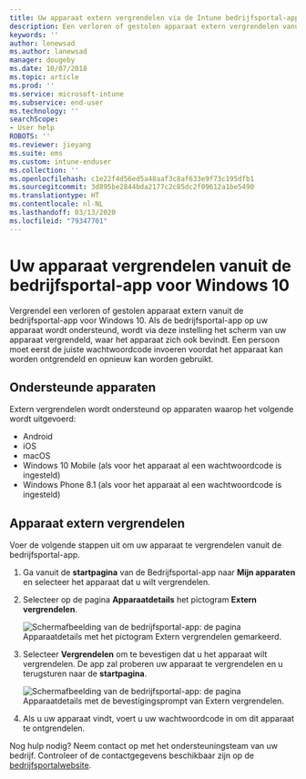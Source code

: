 ```yaml
---
title: Uw apparaat extern vergrendelen via de Intune bedrijfsportal-app
description: Een verloren of gestolen apparaat extern vergrendelen vanuit de bedrijfsportal-app voor Windows 10
keywords: ''
author: lenewsad
ms.author: lanewsad
manager: dougeby
ms.date: 10/07/2018
ms.topic: article
ms.prod: ''
ms.service: microsoft-intune
ms.subservice: end-user
ms.technology: ''
searchScope:
- User help
ROBOTS: ''
ms.reviewer: jieyang
ms.suite: ems
ms.custom: intune-enduser
ms.collection: ''
ms.openlocfilehash: c1e22f4d56ed5a48aaf3c8af633e9f73c195dfb1
ms.sourcegitcommit: 3d895be2844bda2177c2c85dc2f09612a1be5490
ms.translationtype: HT
ms.contentlocale: nl-NL
ms.lasthandoff: 03/13/2020
ms.locfileid: "79347701"
---
```

# <a name="lock-your-device-from-the-company-portal-app-for-windows-10"></a>Uw apparaat vergrendelen vanuit de bedrijfsportal-app voor Windows 10

Vergrendel een verloren of gestolen apparaat extern vanuit de bedrijfsportal-app voor Windows 10. Als de bedrijfsportal-app op uw apparaat wordt ondersteund, wordt via deze instelling het scherm van uw apparaat vergrendeld, waar het apparaat zich ook bevindt. Een persoon moet eerst de juiste wachtwoordcode invoeren voordat het apparaat kan worden ontgrendeld en opnieuw kan worden gebruikt.

## <a name="supported-devices"></a>Ondersteunde apparaten

Extern vergrendelen wordt ondersteund op apparaten waarop het volgende wordt uitgevoerd:  

* Android
* iOS
* macOS
* Windows 10 Mobile (als voor het apparaat al een wachtwoordcode is ingesteld)
* Windows Phone 8.1 (als voor het apparaat al een wachtwoordcode is ingesteld) 
  
## <a name="remote-lock-device"></a>Apparaat extern vergrendelen
Voer de volgende stappen uit om uw apparaat te vergrendelen vanuit de bedrijfsportal-app.  

1. Ga vanuit de **startpagina** van de Bedrijfsportal-app naar **Mijn apparaten** en selecteer het apparaat dat u wilt vergrendelen.

2. Selecteer op de pagina **Apparaatdetails** het pictogram **Extern vergrendelen**.  


   ![Schermafbeelding van de bedrijfsportal-app: de pagina Apparaatdetails met het pictogram Extern vergrendelen gemarkeerd.](./media/1804_remote_lock_Windows_CPapp_05.png)  

3. Selecteer **Vergrendelen** om te bevestigen dat u het apparaat wilt vergrendelen. De app zal proberen uw apparaat te vergrendelen en u terugsturen naar de **startpagina**.  


   ![Schermafbeelding van de bedrijfsportal-app: de pagina Apparaatdetails met de bevestigingsprompt van Extern vergrendelen.](./media/1804_remote_lock_Windows_CPapp_06.png)  

4. Als u uw apparaat vindt, voert u uw wachtwoordcode in om dit apparaat te ontgrendelen.  

Nog hulp nodig? Neem contact op met het ondersteuningsteam van uw bedrijf. Controleer of de contactgegevens beschikbaar zijn op de [bedrijfsportalwebsite](https://go.microsoft.com/fwlink/?linkid=2010980).
